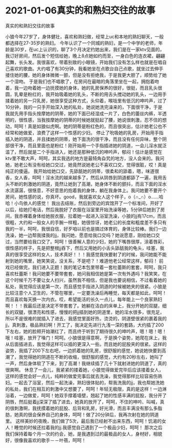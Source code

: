 # 2021-01-06真实的和熟妇交往的故事



真实的和熟妇交往的故事



小狼今年27岁了，身体健壮，喜欢和熟妇做，经常上uc和本地的熟妇聊天，一般都选择在27-35岁的熟妇。
今年认识了一个同城的熟妇，是一个中学的老师，年龄是30岁，在uc上认识的，聊了3个月决定约她出来，我们是在一家ktv见面的，我订好房间，然后发个短信给她，晚上8点她如约而至，一身白色的连衣裙，翩翩起舞，长头发。我很喜欢，带着别致的小眼镜，开始我们没有怎么样也就是在唱自己喜欢的歌曲。大约唱了有30分钟，我看她坐在点歌台自己点歌，就坐过去伸手搂住她的腰，她的身体微微一颤，但是没有拒绝我，于是我更大胆了，顺势给了她一个湿吻。
于是我们也不唱歌了，在房间在最暗的角落里坐在一起，拥抱着吻着，我一边吻着她一边抚摸她的身体，她的乳房保养的很好，很挺，而且乳头很圆，乳晕是粉红的，我开始吸着她的乳头，不断的用舌头搅动她的乳头，一边用手揉着她的另一只乳房，她很享受这种方式，头仰着，喉咙里有低沉的呻吟声，过了10分钟，我的一只手开始深入她的私处，她说她洗完澡来的，下面很干净，于是我就先用手指头按摩她的阴蒂，她的下面已经湿成一片了，白色的蕾丝内裤，半透明的，很性感，当我按摩她的阴蒂的时候她就挺起了腰，她说很刺激，忍不住的想动，呵呵！真是如狼似虎啊。她的阴蒂是粉红色的，而且很突出，估计她老公也不经常和她做爱，浪费了这样一个性感的少妇。
停止了吮吸她的乳房，开始用手指插入她的阴道，并且揉她的阴蒂，她下面洗的很干净，而且没有任何异味，整个阴部很干净，而且里面也是粉红！刚开始用一个手指插进她的阴道，一会儿淫水就泛滥了，然后就是二个手指进入，她还是那种低沉的呻吟声，郁闷！估计是感觉在ktv里不敢大声，呵呵，其实我选的地方是最犄角旮旯的地方，没人会来的。我问她，她老公有没有给她口交过，她竟然说她老公不喜欢口交，觉得很脏，哎！真是纯正的傻逼。
我开始给她口交，先舔舐她的阴蒂，很柔和的舔着，嗯，味道很香，女人香，呵呵！淫水流的越来越多了，然后从阴唇到阴道都舔了一遍，我用舌头不断的刺激她的阴道，竟然让她到了高潮，她身体不断的颤抖，而且下面的淫水水流潺潺，很惬意，不好意思的抱着我的身体，躺在我身体上。我问她要不要开个房间，她性感的说，你真坏。good，我就喜欢女人这个样子，o（∩_∩）o……哈哈！小鸟依人的感觉！
我出去结账，然后到旁边的宾馆开了一个标准间，开好了以后，给她打电话，然后我脱好了衣服在浴室里开始洗澡等她，5分钟后她到了房间，我赤裸着身体给她脱衣服，拉着她一起进入浴室洗澡，小狼的jj有17cm，而且很粗，大约和一般女人的手腕一样粗，她很惊讶，她老公的长度和粗度差不多只有我的一半，呵呵，我很自信，好歹咱以前也是搞过体育的，身体比较棒。我们一边洗澡，她一边帮我揉我的jj，我问她，愿意给我口交吗？她说愿意，刚给她口交过，当然要给我口交了。呵呵！很善解人意的少妇，她的下嘴唇很厚，涂着唇彩，很性感的样子，先是把整根jj吞下，然后又用她的小舌头舔舐我的龟头，哇塞，我真的很享受这样的女人，技术真好！！！我感觉我快要射了的时候，我问她能不能射到她的嘴里，她笑笑说，没关系，不是吧？！难道他老公经常这样，郁闷！
前戏已经做完，我们进入正题！我的笔记本包里带着一套杜蕾斯的套套，呵呵，我只喜欢杜蕾斯！我问她要不要带套套，她问我相信她是第一次有外遇吗？我笑笑，在这个时候千万不要让女人扫兴，虽然我不相信，但是我也要说相信，不过看着她的私处，我觉得应该是第一次，而且感觉手指进入阴道的时候被她夹的很紧。小狼是比较注意个人卫生的，不管在哪里，一定要洗澡后再睡觉，每天都是如此，呵呵！而且喜欢每天换一次内衣。哎，希望能活的长久一点儿，每年能上一个良家熟妇啊！！！我最后还是决定不带套套了。她躺在洁白的床单上，我分开她的双腿，细长的双腿，很漂亮和性感，慢慢的把jj插到她的阴道里，她的淫水很多，很充足，所以不是很难的就插入了进去，我感觉里面好热，烫烫的，阴道壁很紧的裹着我的jj，真刺激，极品熟妇啊！开工了，我决定先进行九浅一深的套路，大约插了200下左右，她的脸颊开始潮红了，而且终于听到了期待很久的呻吟声，嗯！嗯！嗯！哦！哇塞，放开了嗓门！呵呵。小狼很是得意啊，于是换个姿势，她爬在床上，我从后面插进去，我觉得这样可以插的更深入一些。而且她的屁股夹的很紧。这样的姿势，我插了200下左右吧，一边抓着她的乳房，很舒服的感觉，她说她快要到高潮了，我觉得她的阴道在不断的收缩，很舒服的感觉，大约有20秒左右，她叫了一声，然后身体软了下来，到了高潮！我继续插了几十下就射进她的阴道了，真的很爽啊。
休息了一会儿，我紧紧的搂着她，小狼觉得做爱完毕后应该搂着女人，这样的感觉会好一点儿，纯粹的做爱完事后就去洗澡，我觉得那样比较容易伤熟妇。一起去了浴室，然后一起洗澡，熟妇很体贴的，帮我洗我的jj，我也帮她洗她的私处，我们在相互的刺激中又想要了，呵呵！年轻无极限，真的是这样！一边淋浴着，一边做爱，呵呵！她双手撑着墙壁，翘起了她的性感丰满的屁股，我分开了阴唇，然后挺着jj深深了插了进去，她真的放开了，呵呵，不住的呻吟、叫喊，真的很刺激啊，我抚摸着她的屁股、后背和乳房，好光滑，而且丰满没有那么多脂肪，她真的很会保养自己的身体，呵呵！做了20分钟后，我再次射在她的阴道里。
这样美妙的夜晚，我们做了5次，最后我已经射不出来东西，呵呵！饥渴的女人！睡觉的时候还拉着我的jj.我感觉自己遇到了一个极品少妇，呵呵！
那次之后我们保持着每个月一次的约会，她，是我遇到过的最极品的女人，身材好，相貌好，很像我喜欢的歌手－－叶蓓，呵呵！


